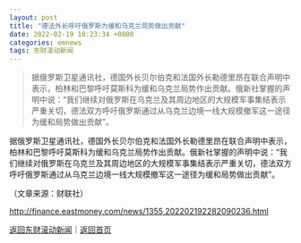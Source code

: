```yaml
---
layout: post
title: "德法外长呼吁俄罗斯为缓和乌克兰局势做出贡献"
date: 2022-02-19 10:23:34 +0800
categories: emnews
tags: 东财滚动新闻
---
```

> 据俄罗斯卫星通讯社，德国外长贝尔伯克和法国外长勒德里昂在联合声明中表示，柏林和巴黎呼吁莫斯科为缓和乌克兰局势作出贡献。俄新社掌握的声明中说：“我们继续对俄罗斯在乌克兰及其周边地区的大规模军事集结表示严重关切，德法双方呼吁俄罗斯通过从乌克兰边境一线大规模撤军这一途径为缓和局势做出贡献”。

<p>据俄罗斯卫星通讯社，德国外长贝尔伯克和法国外长勒德里昂在联合声明中表示，柏林和巴黎呼吁莫斯科为缓和乌克兰局势作出贡献。俄新社掌握的声明中说：“我们继续对俄罗斯在乌克兰及其周边地区的大规模军事集结表示严重关切，德法双方呼吁俄罗斯通过从乌克兰边境一线大规模撤军这一途径为缓和局势做出贡献”。</p><p class="em_media">（文章来源：财联社）</p>

<http://finance.eastmoney.com/news/1355,202202192282090236.html>

[返回东财滚动新闻](//finews.withounder.com/emnews/)｜[返回首页](//finews.withounder.com/)